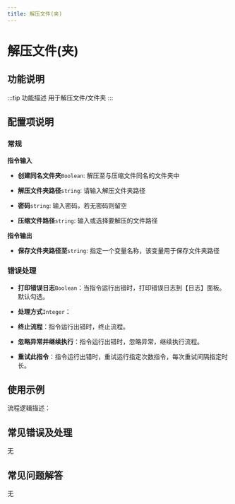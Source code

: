 ```yaml
---
title: 解压文件(夹)
---
```


# 解压文件(夹)

## 功能说明

:::tip 功能描述
用于解压文件/文件夹
:::

## 配置项说明

### 常规

**指令输入**

- **创建同名文件夹**`Boolean`: 解压至与压缩文件同名的文件夹中

- **解压文件夹路径**`string`: 请输入解压文件夹路径

- **密码**`string`: 输入密码，若无密码则留空

- **压缩文件路径**`string`: 输入或选择要解压的文件路径


**指令输出**

- **保存文件夹路径至**`string`: 指定一个变量名称，该变量用于保存文件夹路径

### 错误处理

- **打印错误日志**`Boolean`：当指令运行出错时，打印错误日志到【日志】面板。默认勾选。

- **处理方式**`Integer`：

 - **终止流程**：指令运行出错时，终止流程。

 - **忽略异常并继续执行**：指令运行出错时，忽略异常，继续执行流程。

 - **重试此指令**：指令运行出错时，重试运行指定次数指令，每次重试间隔指定时长。

## 使用示例

流程逻辑描述：

## 常见错误及处理

无

## 常见问题解答

无


